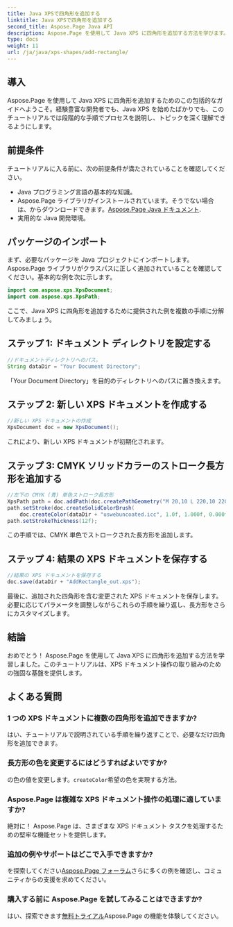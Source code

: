 ```yaml
---
title: Java XPSで四角形を追加する
linktitle: Java XPSで四角形を追加する
second_title: Aspose.Page Java API
description: Aspose.Page を使用して Java XPS に四角形を追加する方法を学びます。シームレスなドキュメント操作については、ステップバイステップのガイドに従ってください。 #JavaXPS #AsposePage
type: docs
weight: 11
url: /ja/java/xps-shapes/add-rectangle/
---
```

## 導入
Aspose.Page を使用して Java XPS に四角形を追加するためのこの包括的なガイドへようこそ。経験豊富な開発者でも、Java XPS を始めたばかりでも、このチュートリアルでは段階的な手順でプロセスを説明し、トピックを深く理解できるようにします。
## 前提条件
チュートリアルに入る前に、次の前提条件が満たされていることを確認してください。
- Java プログラミング言語の基本的な知識。
-  Aspose.Page ライブラリがインストールされています。そうでない場合は、からダウンロードできます。[Aspose.Page Java ドキュメント](https://reference.aspose.com/page/java/).
- 実用的な Java 開発環境。
## パッケージのインポート
まず、必要なパッケージを Java プロジェクトにインポートします。 Aspose.Page ライブラリがクラスパスに正しく追加されていることを確認してください。基本的な例を次に示します。
```java
import com.aspose.xps.XpsDocument;
import com.aspose.xps.XpsPath;
```
ここで、Java XPS に四角形を追加するために提供された例を複数の手順に分解してみましょう。
## ステップ 1: ドキュメント ディレクトリを設定する
```java
//ドキュメントディレクトリへのパス。
String dataDir = "Your Document Directory";
```
「Your Document Directory」を目的のディレクトリへのパスに置き換えます。
## ステップ 2: 新しい XPS ドキュメントを作成する
```java
//新しい XPS ドキュメントの作成
XpsDocument doc = new XpsDocument();
```
これにより、新しい XPS ドキュメントが初期化されます。
## ステップ 3: CMYK ソリッドカラーのストローク長方形を追加する
```java
//左下の CMYK (青) 単色ストローク長方形
XpsPath path = doc.addPath(doc.createPathGeometry("M 20,10 L 220,10 220,100 20,100 Z"));
path.setStroke(doc.createSolidColorBrush(
    doc.createColor(dataDir + "uswebuncoated.icc", 1.0f, 1.000f, 0.000f, 0.000f, 0.000f)));
path.setStrokeThickness(12f);
```
この手順では、CMYK 単色でストロークされた長方形を追加します。
## ステップ 4: 結果の XPS ドキュメントを保存する
```java
//結果の XPS ドキュメントを保存する
doc.save(dataDir + "AddRectangle_out.xps");
```
最後に、追加された四角形を含む変更された XPS ドキュメントを保存します。
必要に応じてパラメータを調整しながらこれらの手順を繰り返し、長方形をさらにカスタマイズします。
## 結論
おめでとう！ Aspose.Page を使用して Java XPS に四角形を追加する方法を学習しました。このチュートリアルは、XPS ドキュメント操作の取り組みのための強固な基盤を提供します。
## よくある質問
### 1 つの XPS ドキュメントに複数の四角形を追加できますか?
はい、チュートリアルで説明されている手順を繰り返すことで、必要なだけ四角形を追加できます。
### 長方形の色を変更するにはどうすればよいですか?
の色の値を変更します。`createColor`希望の色を実現する方法。
### Aspose.Page は複雑な XPS ドキュメント操作の処理に適していますか?
絶対に！ Aspose.Page は、さまざまな XPS ドキュメント タスクを処理するための堅牢な機能セットを提供します。
### 追加の例やサポートはどこで入手できますか?
を探索してください[Aspose.Page フォーラム](https://forum.aspose.com/c/page/39)さらに多くの例を確認し、コミュニティからの支援を求めてください。
### 購入する前に Aspose.Page を試してみることはできますか?
はい、探索できます[無料トライアル](https://releases.aspose.com/)Aspose.Page の機能を体験してください。